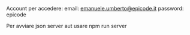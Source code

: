 Account per accedere:
email: emanuele.umberto@epicode.it
password: epicode

Per avviare json server aut usare npm run server

